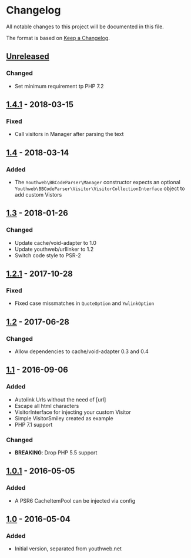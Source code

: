 # Changelog

All notable changes to this project will be documented in this file.

The format is based on [Keep a Changelog](http://keepachangelog.com/).

## [Unreleased]

### Changed

- Set minimum requirement tp PHP 7.2

## [1.4.1] - 2018-03-15

### Fixed

- Call visitors in Manager after parsing the text

## [1.4] - 2018-03-14

### Added

- The `Youthweb\BBCodeParser\Manager` constructor expects an optional `Youthweb\BBCodeParser\Visitor\VisitorCollectionInterface` object to add custom Vistors

## [1.3] - 2018-01-26

### Changed

- Update cache/void-adapter to 1.0
- Update youthweb/urllinker to 1.2
- Switch code style to PSR-2

## [1.2.1] - 2017-10-28

### Fixed
- Fixed case missmatches in `QuoteOption` and `YwlinkOption`

## [1.2] - 2017-06-28

### Changed
- Allow dependencies to cache/void-adapter 0.3 and 0.4

## [1.1] - 2016-09-06

### Added
- Autolink Urls without the need of [url]
- Escape all html characters
- VisitorInterface for injecting your custom Visitor
- Simple VisitorSmiley created as example
- PHP 7.1 support

### Changed
- **BREAKING**: Drop PHP 5.5 support

## [1.0.1] - 2016-05-05

### Added
- A PSR6 CacheItemPool can be injected via config

## [1.0] - 2016-05-04
### Added

- Initial version, separated from youthweb.net

[Unreleased]: https://github.com/youthweb/bbcode-parser/compare/1.4.1...HEAD
[1.4.1]: https://github.com/youthweb/bbcode-parser/compare/1.4.0...1.4.1
[1.4]: https://github.com/youthweb/bbcode-parser/compare/1.3.0...1.4.0
[1.3]: https://github.com/youthweb/bbcode-parser/compare/1.2.1...1.3.0
[1.2.1]: https://github.com/youthweb/bbcode-parser/compare/1.2.0...1.2.1
[1.2]: https://github.com/youthweb/bbcode-parser/compare/1.1.0...1.2.0
[1.1]: https://github.com/youthweb/bbcode-parser/compare/1.0.1...1.1.0
[1.0.1]: https://github.com/youthweb/bbcode-parser/compare/1.0.0...1.0.1
[1.0]: https://github.com/youthweb/bbcode-parser/compare/c4163941a543d79e2179fa54559ba06bc9e1f4a4...1.0.0
